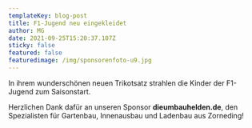 ```yaml
---
templateKey: blog-post
title: F1-Jugend neu eingekleidet
author: MG
date: 2021-09-25T15:20:37.107Z
sticky: false
featured: false
featuredimage: /img/sponsorenfoto-u9.jpg
---
```

In ihrem wunderschönen neuen Trikotsatz strahlen die Kinder der F1-Jugend zum Saisonstart.

Herzlichen Dank dafür an unseren Sponsor **dieumbauhelden.de**, den Spezialisten für Gartenbau, Innenausbau und Ladenbau aus Zorneding!